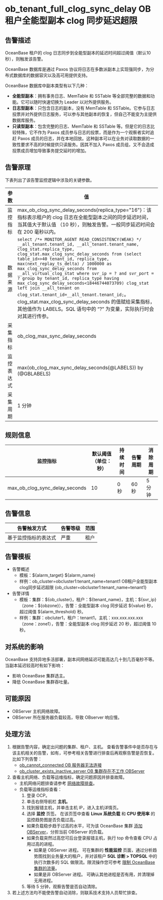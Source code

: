 # ob_tenant_full_clog_sync_delay OB 租户全能型副本 clog 同步延迟超限

## 告警描述

OceanBase 租户的 clog 日志同步到全能型副本的延迟时间超过阈值（默认10 秒），则触发该告警。

OceanBase 数据库是通过 Paxos 协议将日志在多数派副本上实现强同步，为分布式数据库的数据容灾以及高可用提供支持。

OceanBase 数据库中副本类型有以下几种：

* **全能型副本**：拥有事务日志、MemTable 和 SSTable 等全部完整的数据和功能。它可以随时快速切换为 Leader 以对外提供服务。
* **日志型副本**：只包含日志的副本，没有 MemTable 和 SSTable。它参与日志投票并对外提供日志服务，可以参与其他副本的恢复，但自己不能变为主提供数据库服务。
* **只读型副本**：包含完整的日志、MemTable 和 SSTable 等。但是它的日志比较特殊，它不作为 Paxos 成员参与日志的投票，而是作为一个观察者实时追赶 Paxos 成员的日志，并在本地回放。这种副本可以在业务对读取数据的一致性要求不高的时候提供只读服务。因其不加入 Paxos 成员组，又不会造成投票成员增加导致事务提交延时的增加。

## 告警原理

下表列出了该告警监控逻辑中涉及的关键参数。


| **参数** | **值** |
| --- | --- |
| 监控指标 | max_ob_clog_sync_delay_seconds{replica_type="16"}：该指标表示租户的 clog 日志在全能型副本之间的同步延迟时间，当其值大于默认值 （10 秒），则触发告警。一般同步延迟时间会在 200 毫秒以内。 |
| 数据来源 |```select /*+ MONITOR_AGENT READ_CONSISTENCY(WEAK) */  __all_tenant.tenant_id, __all_tenant.tenant_name, clog_stat.replica_type, clog_stat.max_clog_sync_delay_seconds from (select table_id>>40 tenant_id, replica_type, max(next_replay_ts_delta) / 1000000 as max_clog_sync_delay_seconds from __all_virtual_clog_stat where svr_ip = ? and svr_port = ? group by tenant_id, replica_type having max_clog_sync_delay_seconds<18446744073709) clog_stat left join __all_tenant on clog_stat.tenant_id=__all_tenant.tenant_id;```。clog_stat.max_clog_sync_delay_seconds 的值赋给采集指标，其他值作为 LABELS。SQL 语句中的 “?” 为变量，实际执行时会对其进行传参。 |
| 采集指标 | ob_clog_max_sync_delay_seconds |
| 监控表达式 | max(ob_clog_max_sync_delay_seconds{@LABELS}) by (@GBLABELS) |
| 采集周期 | 1 分钟 |

## 规则信息

| **监控指标** | **默认阈值（单位：秒）** | **持续时间** | **告警周期** | **消除周期** |
| --- | --- | --- | --- | --- |
| max_ob_clog_sync_delay_seconds | 10 | 0 秒 | 60 秒 | 5 分钟 |

## 告警信息

| **告警触发方式** | **告警等级** | **范围** |
| --- | --- | --- |
| 基于监控指标的表达式 | 严重 | 租户 |

## 告警模板

* 告警概述
  * 模板：\${alarm_target} ${alarm_name}
  * 样例：ob_cluster=obcluster1:tenant_name=tenant1 OB租户全能型副本clog同步延迟超限 {ob_cluster=obcluster1:tenant_name=tenant1}
* 告警详情
  * 模板：集群：\${ob_cluster}，租户：\${tenant_name}，主机：\${svr_ip}（zone：\${obzone}），告警：全能型副本 clog 同步延迟 \${value} 秒，超过阈值 ${alarm_threshold} 秒。
  * 样例：集群：obcluter1，租户：tenant1，主机：xxx.xxx.xxx.xxx（zone：zone1），告警：全能型副本 clog 同步延迟 20 秒，超过阈值 10 秒。

## 对系统的影响

OceanBase 支持异地多活部署，副本间网络延迟可能高达几十到几百毫秒不等。当副本延迟较高时有如下影响：

* 影响 OceanBase 集群选主。
* 降低 OceanBase 集群吞吐量。

## 可能原因

* OBServer 主机网络故障。
* OBServer 所在服务器负载较高，导致 OBserver 响应慢。

## 处理方法

1. 根据告警内容，确定出问题的集群、租户、主机。
   查看告警事件中是否存在与该主机相关的告警，如有，可参考相关告警进行排查后再观察告警是否恢复。比如下列告警：
   * [ob_cannot_connected OB 服务器无法连接](1.ob_cannot_connected-observer-cannot-be-connected.md)
   * [ob_cluster_exists_inactive_server OB 集群存在不工作 OBServer](3.ob_cluster_exists_inactive_server-ob-the-cluster-is-not-working.md)
2. 查看主机网络、负载等运维指标，确定问题原因并排查故障。
   * 主机网络问题排查请参考 [网络故障排查](../4.alarm-appendix/6.network-troubleshooting.md)。
   * 负载等运维指标查看：
      1. 登录 OCP。
      2. 单击右侧导航栏 **主机**。
      3. 找到报错主机，并单击主机 IP，进入主机详情页。
      4. 选择 **监控** 页签。
   在该页签中查看 **Linux 系统负载** 和 **CPU 使用率** 的监控趋势图是否负载过高。
     * 如果负载稳步趋于过高的水平，可为该 OceanBase 集群 [添加 OBServer](../../3.ob-cloud-platform/4.manage-clusters/3.basic-operations/8.manage-the-observer-cluster/1.cluster-add-observer.md)，分担当前 OBServer 的负载。
     * 如果负载突然过高您可后台登录报错主机，执行 top 命令查看 CPU 占用过高的进程。
       * 如果是 OBServer 进程。
  可在集群的 **性能监控** 页面，通过分析趋势图找到业务量大的租户，并对该租户 **SQL 诊断 > TOPSQL** 中的执行次数多的 SQL 做限流。限流操作您可参考 [限制 OceanBase 集群的流量](../4.alarm-appendix/5.limit-the-inbound-traffic-of-the-oceanbase-cluster.md)。
       * 如果是非 OBServer 进程。
  可确认其他进程是否有用，并清理掉无用进程。
      5. 等待 5 分钟，观察告警是否自动清除。
3. 若上述方法均不能使告警自动消除，则联系技术支持人员帮忙排查。
